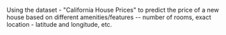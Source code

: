 Using the dataset - "California House Prices" to predict the price of a new house based on different amenities/features -- number of rooms, exact location - latitude and longitude, etc. 

